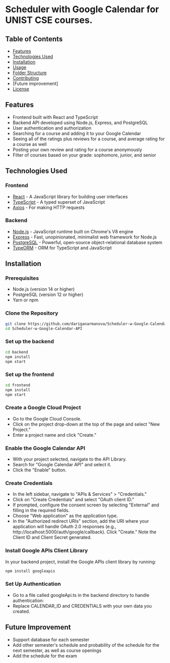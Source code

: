 # Scheduler with Google Calendar for UNIST CSE courses.

## Table of Contents

- [Features](#features)
- [Technologies Used](#technologies-used)
- [Installation](#installation)
- [Usage](#usage)
- [Folder Structure](#folder-structure)
- [Contributing](#contributing)
- [Future improvement]
- [License](#license)

## Features

- Frontend built with React and TypeScript
- Backend API developed using Node.js, Express, and PostgreSQL
- User authentication and authorization
- Searching for a course and adding it to your Google Calendar
- Seeing all of the ratings plus reviews for a course, and average rating for a course as well
- Posting your own review and rating for a course anonymously
- Filter of courses based on your grade: sophomore, junior, and senior  

## Technologies Used

### Frontend

- [React](https://reactjs.org/) - A JavaScript library for building user interfaces
- [TypeScript](https://www.typescriptlang.org/) - A typed superset of JavaScript
- [Axios](https://axios-http.com/) - For making HTTP requests

### Backend

- [Node.js](https://nodejs.org/) - JavaScript runtime built on Chrome's V8 engine
- [Express](https://expressjs.com/) - Fast, unopinionated, minimalist web framework for Node.js
- [PostgreSQL](https://www.postgresql.org/) - Powerful, open-source object-relational database system
- [TypeORM](https://typeorm.io/) - ORM for TypeScript and JavaScript

## Installation

### Prerequisites

- Node.js (version 14 or higher)
- PostgreSQL (version 12 or higher)
- Yarn or npm

### Clone the Repository

```bash
git clone https://github.com/dariganarmanova/Scheduler-w-Google-Calendar-API.git
cd Scheduler-w-Google-Calendar-API
```

### Set up the backend

```bash
cd backend
npm install
npm start
```

### Set up the frontend

```bash
cd frontend
npm install
npm start
```

### Create a Google Cloud Project

- Go to the Google Cloud Console.
- Click on the project drop-down at the top of the page and select "New Project."
- Enter a project name and click "Create."

### Enable the Google Calendar API

- With your project selected, navigate to the API Library.
- Search for "Google Calendar API" and select it.
- Click the "Enable" button.

### Create Credentials

- In the left sidebar, navigate to "APIs & Services" > "Credentials."
- Click on "Create Credentials" and select "OAuth client ID."
- If prompted, configure the consent screen by selecting "External" and filling in the required fields.
- Choose "Web application" as the application type.
- In the "Authorized redirect URIs" section, add the URI where your application will handle OAuth 2.0 responses (e.g., http://localhost:5000/auth/google/callback).
  Click "Create."
  Note the Client ID and Client Secret generated.

### Install Google APIs Client Library

In your backend project, install the Google APIs client library by running:

```bash
npm install googleapis
```

### Set Up Authentication

- Go to a file called googleApi.ts in the backend directory to handle authentication:
- Replace CALENDAR_ID and CREDENTIALS with your own data you created.


## Future Improvement 

- Support database for each semester
- Add other semester's schedule and probability of the schedule for the next semester, as well as course openings
- Add the schedule for the exam 
